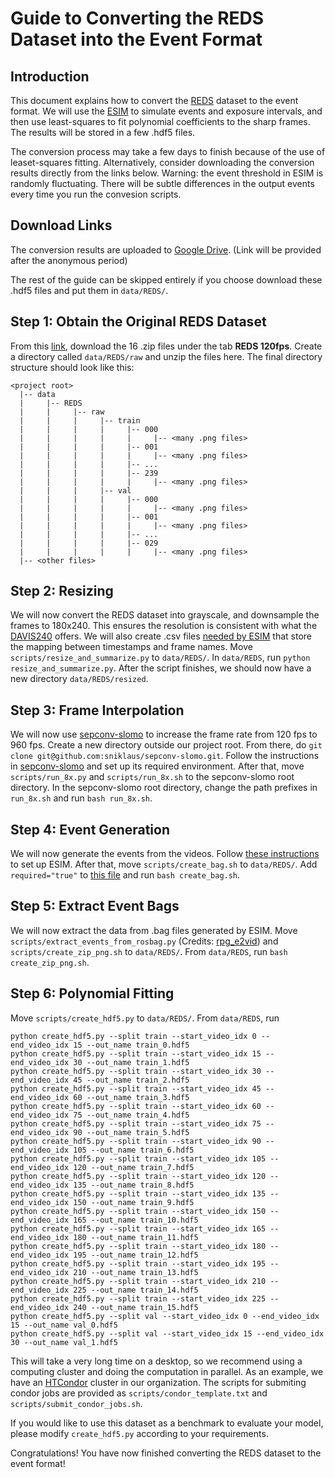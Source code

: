 # Guide to Converting the REDS Dataset into the Event Format

## Introduction
This document explains how to convert the [REDS](https://seungjunnah.github.io/Datasets/reds.html) dataset to the event format. We will use the [ESIM](https://github.com/uzh-rpg/rpg_esim) to simulate events and exposure intervals, and then use least-squares to fit polynomial coefficients to the sharp frames. The results will be stored in a few .hdf5 files.

The conversion process may take a few days to finish because of the use of leaset-squares fitting. Alternatively, consider downloading the conversion results directly from the links below. Warning: the event threshold in ESIM is randomly fluctuating. There will be subtle differences in the output events every time you run the convesion scripts.

## Download Links
The conversion results are uploaded to [Google Drive](https://www.google.com/drive/). (Link will be provided after the anonymous period)

The rest of the guide can be skipped entirely if you choose download these .hdf5 files and put them in `data/REDS/`.

## Step 1: Obtain the Original REDS Dataset
From this [link](https://seungjunnah.github.io/Datasets/reds.html), download the 16 .zip files under the tab **REDS 120fps**. Create a directory called `data/REDS/raw` and unzip the files here. The final directory structure should look like this:
```
<project root>
  |-- data
  |     |-- REDS
  |     |     |-- raw
  |     |     |     |-- train
  |     |     |     |     |-- 000
  |     |     |     |     |     |-- <many .png files>
  |     |     |     |     |-- 001
  |     |     |     |     |     |-- <many .png files>
  |     |     |     |     |-- ...
  |     |     |     |     |-- 239
  |     |     |     |     |     |-- <many .png files>
  |     |     |     |-- val
  |     |     |     |     |-- 000
  |     |     |     |     |     |-- <many .png files>
  |     |     |     |     |-- 001
  |     |     |     |     |     |-- <many .png files>
  |     |     |     |     |-- ...
  |     |     |     |     |-- 029
  |     |     |     |     |     |-- <many .png files>
  |-- <other files>
```

## Step 2: Resizing
We will now convert the REDS dataset into grayscale, and downsample the frames to 180x240. This ensures the resolution is consistent with what the [DAVIS240](https://inivation.com/wp-content/uploads/2019/08/DAVIS240.pdf) offers. We will also create .csv files [needed by ESIM](https://github.com/uzh-rpg/rpg_esim/wiki/Simulating-events-from-a-video) that store the mapping between timestamps and frame names. Move `scripts/resize_and_summarize.py` to `data/REDS/`. In `data/REDS`, run `python resize_and_summarize.py`. After the script finishes, we should now have a new directory `data/REDS/resized`.

## Step 3: Frame Interpolation
We will now use [sepconv-slomo](https://github.com/sniklaus/sepconv-slomo) to increase the frame rate from 120 fps to 960 fps. Create a new directory outside our project root. From there, do `git clone git@github.com:sniklaus/sepconv-slomo.git`. Follow the instructions in [sepconv-slomo](https://github.com/sniklaus/sepconv-slomo) and set up its required environment. After that, move `scripts/run_8x.py` and `scripts/run_8x.sh` to the sepconv-slomo root directory. In the sepconv-slomo root directory, change the path prefixes in `run_8x.sh` and run `bash run_8x.sh`.

## Step 4: Event Generation
We will now generate the events from the videos. Follow [these instructions](https://github.com/uzh-rpg/rpg_esim/wiki/Installation) to set up ESIM. After that, move `scripts/create_bag.sh` to `data/REDS/`. Add `required="true"` to [this file](https://github.com/uzh-rpg/rpg_esim/blob/master/event_camera_simulator/esim_ros/launch/esim.launch) and run `bash create_bag.sh`.

## Step 5: Extract Event Bags
We will now extract the data from .bag files generated by ESIM. Move `scripts/extract_events_from_rosbag.py` (Credits: [rpg_e2vid](https://github.com/uzh-rpg/rpg_e2vid/blob/master/scripts/extract_events_from_rosbag.py)) and `scripts/create_zip_png.sh` to `data/REDS/`. From `data/REDS`, run `bash create_zip_png.sh`.

## Step 6: Polynomial Fitting
Move `scripts/create_hdf5.py` to `data/REDS/`. From `data/REDS`, run 
```
python create_hdf5.py --split train --start_video_idx 0 --end_video_idx 15 --out_name train_0.hdf5
python create_hdf5.py --split train --start_video_idx 15 --end_video_idx 30 --out_name train_1.hdf5
python create_hdf5.py --split train --start_video_idx 30 --end_video_idx 45 --out_name train_2.hdf5
python create_hdf5.py --split train --start_video_idx 45 --end_video_idx 60 --out_name train_3.hdf5
python create_hdf5.py --split train --start_video_idx 60 --end_video_idx 75 --out_name train_4.hdf5
python create_hdf5.py --split train --start_video_idx 75 --end_video_idx 90 --out_name train_5.hdf5
python create_hdf5.py --split train --start_video_idx 90 --end_video_idx 105 --out_name train_6.hdf5
python create_hdf5.py --split train --start_video_idx 105 --end_video_idx 120 --out_name train_7.hdf5
python create_hdf5.py --split train --start_video_idx 120 --end_video_idx 135 --out_name train_8.hdf5
python create_hdf5.py --split train --start_video_idx 135 --end_video_idx 150 --out_name train_9.hdf5
python create_hdf5.py --split train --start_video_idx 150 --end_video_idx 165 --out_name train_10.hdf5
python create_hdf5.py --split train --start_video_idx 165 --end_video_idx 180 --out_name train_11.hdf5
python create_hdf5.py --split train --start_video_idx 180 --end_video_idx 195 --out_name train_12.hdf5
python create_hdf5.py --split train --start_video_idx 195 --end_video_idx 210 --out_name train_13.hdf5
python create_hdf5.py --split train --start_video_idx 210 --end_video_idx 225 --out_name train_14.hdf5
python create_hdf5.py --split train --start_video_idx 225 --end_video_idx 240 --out_name train_15.hdf5
python create_hdf5.py --split val --start_video_idx 0 --end_video_idx 15 --out_name val_0.hdf5
python create_hdf5.py --split val --start_video_idx 15 --end_video_idx 30 --out_name val_1.hdf5
```
This will take a very long time on a desktop, so we recommend using a computing cluster and doing the computation in parallel. As an example, we have an [HTCondor](https://en.wikipedia.org/wiki/HTCondor) cluster in our organization. The scripts for submiting condor jobs are provided as `scripts/condor_template.txt` and `scripts/submit_condor_jobs.sh`.

If you would like to use this dataset as a benchmark to evaluate your model, please modify `create_hdf5.py` according to your requirements.

Congratulations! You have now finished converting the REDS dataset to the event format!
